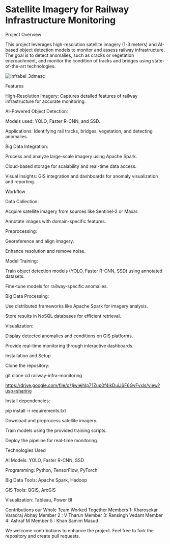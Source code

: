 # Satellite Imagery for Railway Infrastructure Monitoring

Project Overview

This project leverages high-resolution satellite imagery (1-3 meters) and AI-based object detection models to monitor and assess railway infrastructure. The goal is to detect anomalies, such as cracks or vegetation encroachment, and monitor the condition of tracks and bridges using state-of-the-art technologies.

![infrabel_3dmasc](https://github.com/user-attachments/assets/9c0dd4eb-cfc3-4aee-8a1b-0c3e8b9b334e)


Features

High-Resolution Imagery: Captures detailed features of railway infrastructure for accurate monitoring.

AI-Powered Object Detection:

Models used: YOLO, Faster R-CNN, and SSD.

Applications: Identifying rail tracks, bridges, vegetation, and detecting anomalies.

Big Data Integration:

Process and analyze large-scale imagery using Apache Spark.

Cloud-based storage for scalability and real-time data access.

Visual Insights: GIS integration and dashboards for anomaly visualization and reporting.

Workflow

Data Collection:

Acquire satellite imagery from sources like Sentinel-2 or Maxar.

Annotate images with domain-specific features.

Preprocessing:

Georeference and align imagery.

Enhance resolution and remove noise.

Model Training:

Train object detection models (YOLO, Faster R-CNN, SSD) using annotated datasets.

Fine-tune models for railway-specific anomalies.

Big Data Processing:

Use distributed frameworks like Apache Spark for imagery analysis.

Store results in NoSQL databases for efficient retrieval.

Visualization:

Display detected anomalies and conditions on GIS platforms.

Provide real-time monitoring through interactive dashboards.

Installation and Setup

Clone the repository:

git clone <repository-url>
cd railway-infra-monitoring

https://drive.google.com/file/d/1jwiejhIp71Zup0f4ikDuiJ6F6GvFvxls/view?usp=sharing


Install dependencies:

pip install -r requirements.txt

Download and preprocess satellite imagery.

Train models using the provided training scripts.

Deploy the pipeline for real-time monitoring.

Technologies Used

AI Models: YOLO, Faster R-CNN, SSD

Programming: Python, TensorFlow, PyTorch

Big Data Tools: Apache Spark, Hadoop

GIS Tools: QGIS, ArcGIS

Visualization: Tableau, Power BI

Contributions
our Whole Team Worked Together 
Members 1: Kharosekar Varadraj Abhay
Member 2 : V Tharun 
Member 3: Ransingh Vedant 
Member 4: Ashraf M
Member 5 : Khan Samim Masud

We welcome contributions to enhance the project. Feel free to fork the repository and create pull requests.
